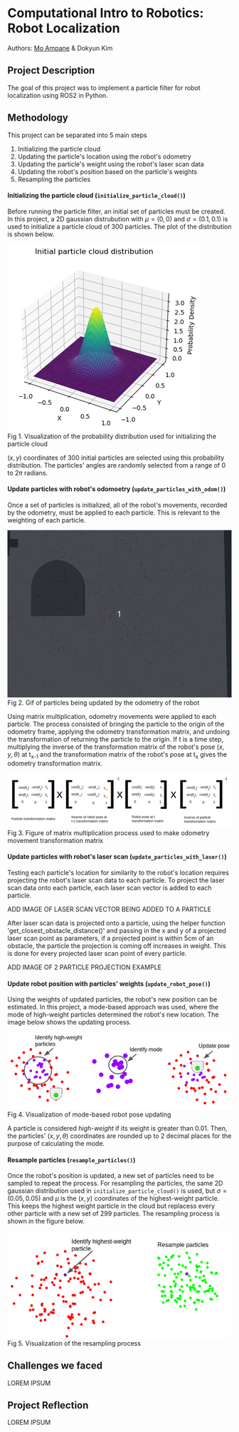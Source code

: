 # Computational Intro to Robotics: Robot Localization
Authors: [Mo Ampane](https://github.com/Moampane) & Dokyun Kim

## Project Description
The goal of this project was to implement a particle filter for robot localization using ROS2 in Python.

## Methodology
This project can be separated into 5 main steps  
1. Initializing the particle cloud
2. Updating the particle's location using the robot's odometry
3. Updating the particle's weight using the robot's laser scan data
4. Updating the robot's position based on the particle's weights
5. Resampling the particles

#### Initializing the particle cloud (`initialize_particle_cloud()`)
Before running the particle filter, an initial set of particles must be created. In this project, a 2D gaussian distrubution with $\mu = (0,0)$ and $\sigma = (0.1, 0.1)$ is used to initialize a particle cloud of 300 particles. The plot of the distribution is shown below.  

![Particle cloud plot](img/particle_cloud.png)  
Fig 1. Visualization of the probability distribution used for initializing the particle cloud

$(x,y)$ coordinates of 300 initial particles are selected using this probability distribution. The particles' angles are randomly selected from a range of $0$ to $2\pi$ radians.

#### Update particles with robot's odomoetry (`update_particles_with_odom()`)
Once a set of particles is initialized, all of the robot's movements, recorded by the odometry, must be applied to each particle. This is relevant to the weighting of each particle.

![Particles being updated by odometry](img/update_particles_with_odom.gif)
Fig 2. Gif of particles being updated by the odometry of the robot

Using matrix multiplication, odometry movements were applied to each particle. The process consisted of bringing the particle to the origin of the odometry frame, applying the odometry transformation matrix, and undoing the transformation of returning the particle to the origin. If t is a time step, multiplying the inverse of the transformation matrix of the robot's pose $(x,y,\theta)$ at t<sub>x-1</sub> and the transformation matrix of the robot's pose at t<sub>x</sub> gives the odometry transformation matrix.

![Transformation matrix to apply odometry movement](img/mat_mul_fig.png)
Fig 3. Figure of matrix multiplication process used to make odometry movement transformation matrix

#### Update particles with robot's laser scan (`update_particles_with_laser()`)
Testing each particle's location for similarity to the robot's location requires projecting the robot's laser scan data to each particle. To project the laser scan data onto each particle, each laser scan vector is added to each particle.

ADD IMAGE OF LASER SCAN VECTOR BEING ADDED TO A PARTICLE

After laser scan data is projected onto a particle, using the helper function 'get_closest_obstacle_distance()' and passing in the x and y of a projected laser scan point as parameters, if a projected point is within 5cm of an obstacle, the particle the projection is coming off increases in weight. This is done for every projected laser scan point of every particle.

ADD IMAGE OF 2 PARTICLE PROJECTION EXAMPLE

#### Update robot position with particles' weights (`update_robot_pose()`)
Using the weights of updated particles, the robot's new position can be estimated. In this project, a mode-based approach was used, where the mode of high-weight particles determined the robot's new location. The image below shows the updating process.

![Robot pose update](img/robot_pose_update.png)
Fig 4. Visualization of mode-based robot pose updating

A particle is considered *high-weight* if its weight is greater than 0.01. Then, the particles' $(x,y,\theta)$ coordinates are rounded up to 2 decimal places for the purpose of calculating the mode. 

#### Resample particles (`resample_particles()`)
Once the robot's position is updated, a new set of particles need to be sampled to repeat the process. For resampling the particles, the same 2D gaussian distribution used in `initialize_particle_cloud()` is used, but $\sigma = (0.05,0.05)$ and $\mu$ is the $(x,y)$ coordinates of the highest-weight particle. This keeps the highest weight particle in the cloud but replacess every other particle with a new set of 299 particles. The resampling process is shown in the figure below.

![Particle resampling](img/resampling.png)
Fig 5. Visualization of the resampling process




## Challenges we faced
LOREM IPSUM


## Project Reflection
LOREM IPSUM


